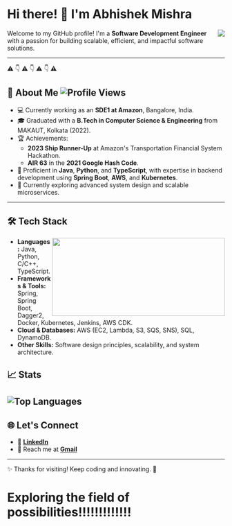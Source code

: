 
# Hi there! 👋 I'm Abhishek Mishra  

<img align="right" src="https://github-readme-stats.vercel.app/api?username=mishra0007&show_icons=true&include_all_commits=true&hide_border=true" />

Welcome to my GitHub profile! I'm a **Software Development Engineer** with a passion for building scalable, efficient, and impactful software solutions. 

---

⚠️
👇
⚠️
👇
⚠️
👇
⚠️

## 🌟 About Me  ![Profile Views](https://komarev.com/ghpvc/?username=mishra0007&color=blue&style=flat) 

- 💻 Currently working as an **SDE1 at Amazon**, Bangalore, India.  
- 🎓 Graduated with a **B.Tech in Computer Science & Engineering** from MAKAUT, Kolkata (2022).  
- 🏆 Achievements:  
  - **2023 Ship Runner-Up** at Amazon's Transportation Financial System Hackathon.  
  - **AIR 63** in the **2021 Google Hash Code**.  
- 🚀 Proficient in **Java**, **Python**, and **TypeScript**, with expertise in backend development using **Spring Boot**, **AWS**, and **Kubernetes**.  
- 🌱 Currently exploring advanced system design and scalable microservices.  

---

## 🛠️ Tech Stack  
<img align="right" src="https://media.giphy.com/media/CuuSHzuc0O166MRfjt/giphy.gif" width="400" height="180"/>

- **Languages:** Java, Python, C/C++, TypeScript.  
- **Frameworks & Tools:** Spring, Spring Boot, Dagger2, Docker, Kubernetes, Jenkins, AWS CDK.  
- **Cloud & Databases:** AWS (EC2, Lambda, S3, SQS, SNS), SQL, DynamoDB.  
- **Other Skills:** Software design principles, scalability, and system architecture.  

## 📈 Stats 
![Top Languages](https://github-readme-stats.vercel.app/api/top-langs/?username=mishra0007&layout=compact&theme=radical)
---

## 🌐 Let's Connect  

- 💼 **[LinkedIn](https://www.linkedin.com/in/abhismishra/)**  
- 📧 Reach me at **[Gmail](mailto:iammishrahere25@gmail.com)**  

---

✨ Thanks for visiting! Keep coding and innovating. 🚀


# Exploring the field of possibilities!!!!!!!!!!!!!

<!--
**mishra0007/mishra0007** is a ✨ _special_ ✨ repository because its `README.md` (this file) appears on your GitHub profile.

Here are some ideas to get you started:

- 🔭 I’m currently working on ...
- 🌱 I’m currently learning ...
- 👯 I’m looking to collaborate on ...
- 🤔 I’m looking for help with ...
- 💬 Ask me about ...
- 📫 How to reach me: ...
- 😄 Pronouns: ...
- ⚡ Fun fact: ...
---

## 📚 My GitHub Highlights  

- 🧩 **[Shadow Testing Framework](https://github.com/your-repo-link)**: Implemented for A/B testing without AWS Lambda, replicating APIs and resources.  
- 🎲 **Snake and Ladder Game**: Designed an object-oriented Ludo player interface.  
- 📖 **DSA & LLD Solutions**: Regularly solving and live-streaming coding challenges on **[YouTube](https://www.youtube.com/your-channel)**.  

---

<img align="center" src="https://img.shields.io/badge/Java-ED8B00?style=for-the-badge&logo=java&logoColor=white>"/> <img align="center" src="https://img.shields.io/badge/C%2B%2B-00599C?style=for-the-badge&logo=c%2B%2B&logoColor=white>" /> <img align="center" src="https://img.shields.io/badge/C-00599C?style=for-the-badge&logo=c&logoColor=white>" />    <img align="center" src="https://img.shields.io/badge/HTML5-E34F26?style=for-the-badge&logo=html5&logoColor=white>" />    <img align="center" src="https://img.shields.io/badge/CSS-239120?&style=for-the-badge&logo=css3&logoColor=white" /> <img align="center" src="https://img.shields.io/badge/Dart-0175C2?style=for-the-badge&logo=dart&logoColor=white" /> <image align = "center" src="https://img.shields.io/badge/SQLite-07405E?style=for-the-badge&logo=sqlite&logoColor=white" />

<img align="center" src="https://img.shields.io/static/v1?label=<Library>&message=<Retrofit>&color=<orange>"/>  <img align="center" src="https://img.shields.io/static/v1?label=<Library>&message=<Glide>&color=<orange>"/>  <img align="center" src="https://img.shields.io/static/v1?label=<Library>&message=<DatabseRoom>&color=<orange>"/>  <img align="center" src="https://img.shields.io/static/v1?label=<Library>&message=<OKHTTP>&color=<orange>"/>

<img align = "center" src = "https://img.shields.io/badge/Android-3DDC84?style=for-the-badge&logo=android&logoColor=white" />

<img align = "center" src = "https://img.shields.io/badge/Visual_Studio_Code-0078D4?style=for-the-badge&logo=visual%20studio%20code&logoColor=white" />   <img align = "center" src = "https://img.shields.io/badge/pycharm-143?style=for-the-badge&logo=pycharm&logoColor=black&color=black&labelColor=green" />   <img align = "center" src = "https://img.shields.io/badge/Notepad++-90E59A.svg?style=for-the-badge&logo=notepad%2B%2B&logoColor=black" />   <img align = "center" src = "https://img.shields.io/badge/IntelliJIDEA-000000.svg?style=for-the-badge&logo=intellij-idea&logoColor=white" />
- 🐦 **[Twitter](https://twitter.com/your-handle)**  
- 🎥 **[YouTube](https://www.youtube.com/your-channel)**  
-->
